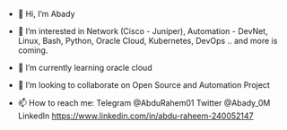 - 👋 Hi, I’m Abady

- 👀 I’m interested in Network (Cisco - Juniper),  Automation - DevNet, Linux, Bash, Python, Oracle Cloud, Kubernetes, DevOps .. and more is coming.

- 🌱 I’m currently learning oracle cloud

- 💞️ I’m looking to collaborate on Open Source and Automation Project

- 📫 How to reach me:
                      Telegram @AbduRahem01 
                     Twitter @Abady_0M 
                     LinkedIn https://www.linkedin.com/in/abdu-raheem-240052147

<!---
fedora-py3/fedora-py3 is a ✨ special ✨ repository because its `README.md` (this file) appears on your GitHub profile.
You can click the Preview link to take a look at your changes.
--->
